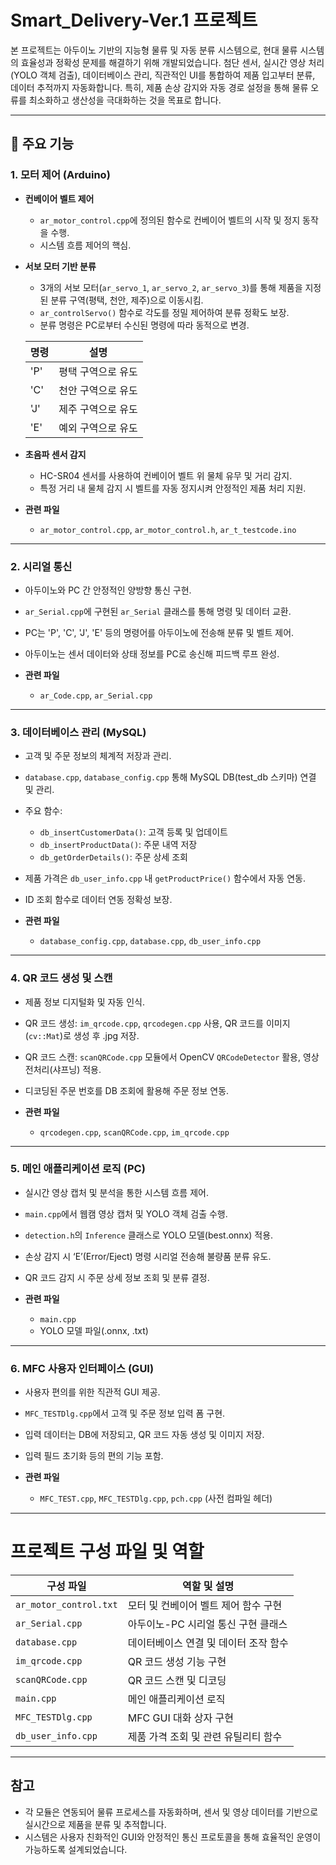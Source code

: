 # Smart_Delivery-Ver.1 프로젝트

본 프로젝트는 아두이노 기반의 지능형 물류 및 자동 분류 시스템으로, 현대 물류 시스템의 효율성과 정확성 문제를 해결하기 위해 개발되었습니다. 첨단 센서, 실시간 영상 처리(YOLO 객체 검출), 데이터베이스 관리, 직관적인 UI를 통합하여 제품 입고부터 분류, 데이터 추적까지 자동화합니다. 특히, 제품 손상 감지와 자동 경로 설정을 통해 물류 오류를 최소화하고 생산성을 극대화하는 것을 목표로 합니다.

---

## 🚀 주요 기능

### 1. 모터 제어 (Arduino)

- **컨베이어 벨트 제어**  
  - `ar_motor_control.cpp`에 정의된 함수로 컨베이어 벨트의 시작 및 정지 동작을 수행.  
  - 시스템 흐름 제어의 핵심.

- **서보 모터 기반 분류**  
  - 3개의 서보 모터(`ar_servo_1`, `ar_servo_2`, `ar_servo_3`)를 통해 제품을 지정된 분류 구역(평택, 천안, 제주)으로 이동시킴.  
  - `ar_controlServo()` 함수로 각도를 정밀 제어하여 분류 정확도 보장.  
  - 분류 명령은 PC로부터 수신된 명령에 따라 동적으로 변경.

  | 명령 | 설명                  |
  |-------|-----------------------|
  | 'P'   | 평택 구역으로 유도     |
  | 'C'   | 천안 구역으로 유도     |
  | 'J'   | 제주 구역으로 유도     |
  | 'E'   | 예외 구역으로 유도     |

- **초음파 센서 감지**  
  - HC-SR04 센서를 사용하여 컨베이어 벨트 위 물체 유무 및 거리 감지.  
  - 특정 거리 내 물체 감지 시 벨트를 자동 정지시켜 안정적인 제품 처리 지원.

- **관련 파일**  
  - `ar_motor_control.cpp`, `ar_motor_control.h`, `ar_t_testcode.ino`

---

### 2. 시리얼 통신

- 아두이노와 PC 간 안정적인 양방향 통신 구현.
- `ar_Serial.cpp`에 구현된 `ar_Serial` 클래스를 통해 명령 및 데이터 교환.
- PC는 'P', 'C', 'J', 'E' 등의 명령어를 아두이노에 전송해 분류 및 벨트 제어.
- 아두이노는 센서 데이터와 상태 정보를 PC로 송신해 피드백 루프 완성.

- **관련 파일**  
  - `ar_Code.cpp`, `ar_Serial.cpp`

---

### 3. 데이터베이스 관리 (MySQL)

- 고객 및 주문 정보의 체계적 저장과 관리.
- `database.cpp`, `database_config.cpp` 통해 MySQL DB(test_db 스키마) 연결 및 관리.
- 주요 함수:  
  - `db_insertCustomerData()`: 고객 등록 및 업데이트  
  - `db_insertProductData()`: 주문 내역 저장  
  - `db_getOrderDetails()`: 주문 상세 조회  
- 제품 가격은 `db_user_info.cpp` 내 `getProductPrice()` 함수에서 자동 연동.
- ID 조회 함수로 데이터 연동 정확성 보장.

- **관련 파일**  
  - `database_config.cpp`, `database.cpp`, `db_user_info.cpp`

---

### 4. QR 코드 생성 및 스캔

- 제품 정보 디지털화 및 자동 인식.
- QR 코드 생성: `im_qrcode.cpp`, `qrcodegen.cpp` 사용, QR 코드를 이미지(`cv::Mat`)로 생성 후 .jpg 저장.
- QR 코드 스캔: `scanQRCode.cpp` 모듈에서 OpenCV `QRCodeDetector` 활용, 영상 전처리(샤프닝) 적용.
- 디코딩된 주문 번호를 DB 조회에 활용해 주문 정보 연동.

- **관련 파일**  
  - `qrcodegen.cpp`, `scanQRCode.cpp`, `im_qrcode.cpp`

---

### 5. 메인 애플리케이션 로직 (PC)

- 실시간 영상 캡처 및 분석을 통한 시스템 흐름 제어.
- `main.cpp`에서 웹캠 영상 캡처 및 YOLO 객체 검출 수행.
- `detection.h`의 `Inference` 클래스로 YOLO 모델(best.onnx) 적용.
- 손상 감지 시 ‘E’(Error/Eject) 명령 시리얼 전송해 불량품 분류 유도.
- QR 코드 감지 시 주문 상세 정보 조회 및 분류 결정.

- **관련 파일**  
  - `main.cpp`  
  - YOLO 모델 파일(.onnx, .txt)

---

### 6. MFC 사용자 인터페이스 (GUI)

- 사용자 편의를 위한 직관적 GUI 제공.
- `MFC_TESTDlg.cpp`에서 고객 및 주문 정보 입력 폼 구현.
- 입력 데이터는 DB에 저장되고, QR 코드 자동 생성 및 이미지 저장.
- 입력 필드 초기화 등의 편의 기능 포함.

- **관련 파일**  
  - `MFC_TEST.cpp`, `MFC_TESTDlg.cpp`, `pch.cpp` (사전 컴파일 헤더)

---

# 프로젝트 구성 파일 및 역할

| 구성 파일                   | 역할 및 설명                                   |
|-----------------------------|-----------------------------------------------|
| `ar_motor_control.txt`       | 모터 및 컨베이어 벨트 제어 함수 구현          |
| `ar_Serial.cpp`          | 아두이노-PC 시리얼 통신 구현 클래스            |
| `database.cpp`           | 데이터베이스 연결 및 데이터 조작 함수          |
| `im_qrcode.cpp`          | QR 코드 생성 기능 구현                         |
| `scanQRCode.cpp`         | QR 코드 스캔 및 디코딩                         |
| `main.cpp`               | 메인 애플리케이션 로직                         |
| `MFC_TESTDlg.cpp`        | MFC GUI 대화 상자 구현                         |
| `db_user_info.cpp`       | 제품 가격 조회 및 관련 유틸리티 함수            |

---

## 참고

- 각 모듈은 연동되어 물류 프로세스를 자동화하며, 센서 및 영상 데이터를 기반으로 실시간으로 제품을 분류 및 추적합니다.  
- 시스템은 사용자 친화적인 GUI와 안정적인 통신 프로토콜을 통해 효율적인 운영이 가능하도록 설계되었습니다.
